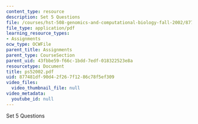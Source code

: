 ```yaml
---
content_type: resource
description: Set 5 Questions
file: /courses/hst-508-genomics-and-computational-biology-fall-2002/877481df90d42f267f1286c78f5ef309_ps52002.pdf
file_type: application/pdf
learning_resource_types:
- Assignments
ocw_type: OCWFile
parent_title: Assignments
parent_type: CourseSection
parent_uid: 43fbbe59-f66c-1bdd-7edf-018322523e8a
resourcetype: Document
title: ps52002.pdf
uid: 877481df-90d4-2f26-7f12-86c78f5ef309
video_files:
  video_thumbnail_file: null
video_metadata:
  youtube_id: null
---
```

Set 5 Questions


